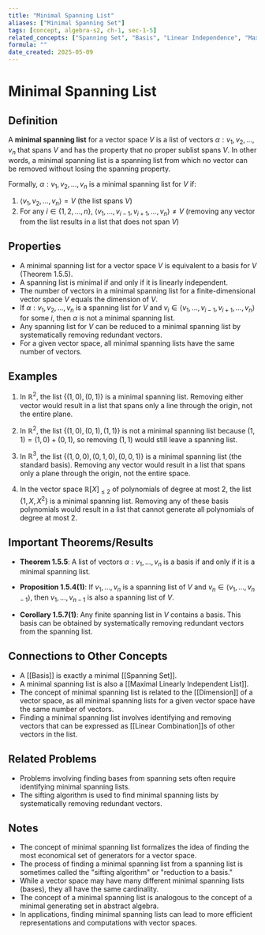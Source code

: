```yaml
---
title: "Minimal Spanning List"
aliases: ["Minimal Spanning Set"]
tags: [concept, algebra-s2, ch-1, sec-1-5]
related_concepts: ["Spanning Set", "Basis", "Linear Independence", "Maximal Linearly Independent List"]
formula: ""
date_created: 2025-05-09
---
```


# Minimal Spanning List

## Definition
A **minimal spanning list** for a vector space $V$ is a list of vectors $\alpha: v_1, v_2, \ldots, v_n$ that spans $V$ and has the property that no proper sublist spans $V$. In other words, a minimal spanning list is a spanning list from which no vector can be removed without losing the spanning property.

Formally, $\alpha: v_1, v_2, \ldots, v_n$ is a minimal spanning list for $V$ if:
1. $\langle v_1, v_2, \ldots, v_n \rangle = V$ (the list spans $V$)
2. For any $i \in \{1, 2, \ldots, n\}$, $\langle v_1, \ldots, v_{i-1}, v_{i+1}, \ldots, v_n \rangle \neq V$ (removing any vector from the list results in a list that does not span $V$)

## Properties
- A minimal spanning list for a vector space $V$ is equivalent to a basis for $V$ (Theorem 1.5.5).
- A spanning list is minimal if and only if it is linearly independent.
- The number of vectors in a minimal spanning list for a finite-dimensional vector space $V$ equals the dimension of $V$.
- If $\alpha: v_1, v_2, \ldots, v_n$ is a spanning list for $V$ and $v_i \in \langle v_1, \ldots, v_{i-1}, v_{i+1}, \ldots, v_n \rangle$ for some $i$, then $\alpha$ is not a minimal spanning list.
- Any spanning list for $V$ can be reduced to a minimal spanning list by systematically removing redundant vectors.
- For a given vector space, all minimal spanning lists have the same number of vectors.

## Examples
1. In $\mathbb{R}^2$, the list $\{(1, 0), (0, 1)\}$ is a minimal spanning list. Removing either vector would result in a list that spans only a line through the origin, not the entire plane.

2. In $\mathbb{R}^2$, the list $\{(1, 0), (0, 1), (1, 1)\}$ is not a minimal spanning list because $(1, 1) = (1, 0) + (0, 1)$, so removing $(1, 1)$ would still leave a spanning list.

3. In $\mathbb{R}^3$, the list $\{(1, 0, 0), (0, 1, 0), (0, 0, 1)\}$ is a minimal spanning list (the standard basis). Removing any vector would result in a list that spans only a plane through the origin, not the entire space.

4. In the vector space $\mathbb{R}[X]_{\leq 2}$ of polynomials of degree at most 2, the list $\{1, X, X^2\}$ is a minimal spanning list. Removing any of these basis polynomials would result in a list that cannot generate all polynomials of degree at most 2.

## Important Theorems/Results
- **Theorem 1.5.5**: A list of vectors $\alpha: v_1, \ldots, v_n$ is a basis if and only if it is a minimal spanning list.

- **Proposition 1.5.4(1)**: If $v_1, \ldots, v_n$ is a spanning list of $V$ and $v_n \in \langle v_1, \ldots, v_{n-1} \rangle$, then $v_1, \ldots, v_{n-1}$ is also a spanning list of $V$.

- **Corollary 1.5.7(1)**: Any finite spanning list in $V$ contains a basis. This basis can be obtained by systematically removing redundant vectors from the spanning list.

## Connections to Other Concepts
- A [[Basis]] is exactly a minimal [[Spanning Set]].
- A minimal spanning list is also a [[Maximal Linearly Independent List]].
- The concept of minimal spanning list is related to the [[Dimension]] of a vector space, as all minimal spanning lists for a given vector space have the same number of vectors.
- Finding a minimal spanning list involves identifying and removing vectors that can be expressed as [[Linear Combination]]s of other vectors in the list.

## Related Problems
- Problems involving finding bases from spanning sets often require identifying minimal spanning lists.
- The sifting algorithm is used to find minimal spanning lists by systematically removing redundant vectors.

## Notes
- The concept of minimal spanning list formalizes the idea of finding the most economical set of generators for a vector space.
- The process of finding a minimal spanning list from a spanning list is sometimes called the "sifting algorithm" or "reduction to a basis."
- While a vector space may have many different minimal spanning lists (bases), they all have the same cardinality.
- The concept of a minimal spanning list is analogous to the concept of a minimal generating set in abstract algebra.
- In applications, finding minimal spanning lists can lead to more efficient representations and computations with vector spaces.
